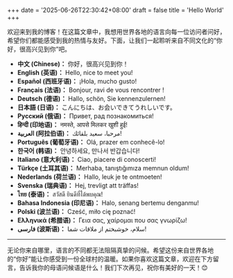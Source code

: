 +++
date = '2025-06-26T22:30:42+08:00'
draft = false
title = 'Hello World'
+++

欢迎来到我的博客！在这篇文章中，我想用世界各地的语言向每一位访问者问好，希望你们都能感受到我的热情与友好。下面，让我们一起聆听来自不同文化的“你好，很高兴见到你”吧。

- **中文 (Chinese)：** 你好，很高兴见到你！  
- **English (英语)：** Hello, nice to meet you!  
- **Español (西班牙语)：** ¡Hola, mucho gusto!  
- **Français (法语)：** Bonjour, ravi de vous rencontrer !  
- **Deutsch (德语)：** Hallo, schön, Sie kennenzulernen!  
- **日本語 (日语)：** こんにちは、お会いできてうれしいです。  
- **Русский (俄语)：** Привет, рад познакомиться!  
- **हिन्दी (印地语)：** नमस्ते, आपसे मिलकर खुशी हुई!  
- **العربية (阿拉伯语)：** مرحبا، سعيد بلقائك!  
- **Português (葡萄牙语)：** Olá, prazer em conhecê-lo!  
- **한국어 (韩语)：** 안녕하세요, 만나서 반갑습니다!  
- **Italiano (意大利语)：** Ciao, piacere di conoscerti!  
- **Türkçe (土耳其语)：** Merhaba, tanıştığımıza memnun oldum!  
- **Nederlands (荷兰语)：** Hallo, leuk je te ontmoeten!  
- **Svenska (瑞典语)：** Hej, trevligt att träffas!  
- **ไทย (泰语)：** สวัสดี ยินดีที่ได้พบคุณ!  
- **Bahasa Indonesia (印尼语)：** Halo, senang bertemu denganmu!  
- **Polski (波兰语)：** Cześć, miło cię poznać!  
- **Ελληνικά (希腊语)：** Γεια σας, χαίρομαι που σας γνωρίζω!  
- **فارسی (波斯语)：** سلام، خوشبختم از ملاقات شما!  

---

无论你来自哪里，语言的不同都无法阻隔真挚的问候。希望这份来自世界各地的“你好”能让你感受到一份全球村的温暖。如果你喜欢这篇文章，欢迎在下方留言，告诉我你的母语问候语是什么！我们下次再见，祝你有美好的一天！😊  
